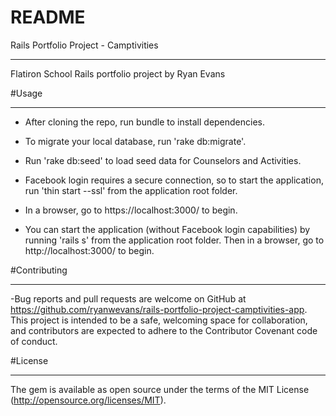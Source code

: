 # README

Rails Portfolio Project - Camptivities
_______________________________________________________________________________________________________________

Flatiron School Rails portfolio project by Ryan Evans



#Usage
_______________________________________________________________________________________________________________
- After cloning the repo, run bundle to install dependencies.
- To migrate your local database, run 'rake db:migrate'.
- Run 'rake db:seed' to load seed data for Counselors and Activities.
- Facebook login requires a secure connection, so to start the application, run 'thin start --ssl' from the application root folder.
- In a browser, go to https://localhost:3000/ to begin.

- You can start the application (without Facebook login capabilities) by running 'rails s' from the application root folder. Then in a browser, go to http://localhost:3000/ to begin.



#Contributing
_______________________________________________________________________________________________________________
-Bug reports and pull requests are welcome on GitHub at https://github.com/ryanwevans/rails-portfolio-project-camptivities-app. This project is intended to be a safe, welcoming space for collaboration, and contributors are expected to adhere to the Contributor Covenant code of conduct.



#License
_______________________________________________________________________________________________________________
The gem is available as open source under the terms of the MIT License (http://opensource.org/licenses/MIT).
